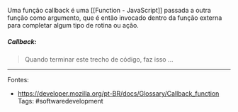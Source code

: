 Uma função callback é uma [[Function - JavaScript]] passada a outra função como argumento, que é então invocado dentro da função externa para completar algum tipo de rotina ou ação.
##### Callback:
>Quando terminar este trecho de código, faz isso ...
---
Fontes:
- https://developer.mozilla.org/pt-BR/docs/Glossary/Callback_function
Tags: #softwaredevelopment 